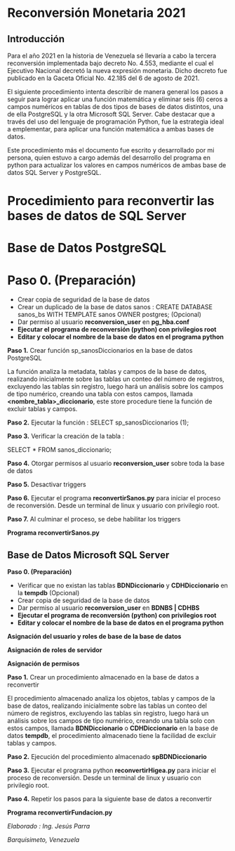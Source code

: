 ﻿# **Reconversión Monetaria 2021**

## **Introducción** 

Para el año 2021 en la historia de Venezuela sé llevaría a cabo la tercera reconversión implementada bajo decreto No. 4.553, mediante el cual el Ejecutivo Nacional decretó la nueva expresión monetaria. Dicho decreto fue publicado en la Gaceta Oficial No. 42.185 del 6 de agosto de 2021. 

El siguiente procedimiento intenta describir de manera general los pasos a seguir para lograr aplicar una función matemática y eliminar seis (6) ceros a campos numéricos en tablas de dos tipos de bases de datos distintos, una de ella PostgreSQL y la otra Microsoft SQL Server. Cabe destacar que a través del uso del lenguaje de programación Python, fue la estrategia ideal a emplementar, para aplicar una función matemática a ambas bases de datos.

Este procedimiento más el documento fue escrito y desarrollado por mi persona, quien estuvo a cargo además del desarrollo del programa en python para actualizar los valores en campos numéricos de ambas base de datos SQL Server y PostgreSQL.


# **Procedimiento para reconvertir las bases de datos de SQL Server**

# **Base de Datos PostgreSQL**

# **Paso 0. (Preparación)**

- Crear copia de seguridad de la base de datos
- Crear un duplicado de la base de datos sanos : CREATE DATABASE sanos\_bs WITH TEMPLATE sanos OWNER postgres; (Opcional)
- Dar permiso al usuario **reconversion\_user** en **pg\_hba.conf**
- **Ejecutar el programa de reconversión (python) con privilegios root**
- **Editar y colocar el nombre de la base de datos en el programa python**

**Paso 1.** Crear función sp\_sanosDiccionarios en la base de datos PostgreSQL

La función analiza la metadata, tablas y campos de la base de datos, realizando inicialmente sobre las tablas un conteo del número de registros, excluyendo las tablas sin registro, luego hará un análisis sobre los campos de tipo numérico, creando una tabla con estos campos, llamada **<nombre\_tabla>\_diccionario**, este store procedure tiene la función de excluir tablas y campos. 


**Paso 2.** Ejecutar la función : SELECT sp\_sanosDiccionarios (1);


**Paso 3.** Verificar la creación de la tabla :

SELECT \* FROM sanos\_diccionario;

**Paso 4.** Otorgar permisos al usuario **reconversion\_user** sobre toda la base de datos

**Paso 5.** Desactivar triggers 

**Paso 6.** Ejecutar el programa **reconvertirSanos.py** para iniciar el proceso de reconversión. Desde un terminal de linux y usuario con privilegio root.

**Paso 7.** Al culminar el proceso, se debe habilitar los triggers

**Programa reconvertirSanos.py** 

## **Base de Datos Microsoft SQL Server**

**Paso 0. (Preparación)**

- Verificar que no existan las tablas **BDNDiccionario** y **CDHDiccionario** en la **tempdb** (Opcional)
- Crear copia de seguridad de la base de datos
- Dar permiso al usuario **reconversion\_user**  en **BDNBS | CDHBS**
- **Ejecutar el programa de reconversión (python) con privilegios root**
- **Editar y colocar el nombre de la base de datos en el programa python**

**Asignación del usuario y roles de base de la base de datos**

**Asignación de roles de servidor**

**Asignación de permisos**

**Paso 1.** Crear un procedimiento almacenado en la base de datos a reconvertir

El procedimiento almacenado analiza los objetos, tablas y campos de la base de datos, realizando inicialmente sobre las tablas un conteo del número de registros, excluyendo las tablas sin registro, luego hará un análisis sobre los campos de tipo numérico, creando una tabla solo con estos campos, llamada **BDNDiccionario** o **CDHDiccionario** en la base de datos **tempdb**, el procedimiento almacenado tiene la facilidad de excluir tablas y campos. 

**Paso 2.** Ejecución del procedimiento almacenado **spBDNDiccionario**

**Paso 3.** Ejecutar el programa python **reconvertirHigea.py** para iniciar el proceso de reconversión. Desde un terminal de linux y usuario con privilegio root.

**Paso 4.** Repetir los pasos para la siguiente base de datos a reconvertir

**Programa reconvertirFundacion.py** 



*Elaborado : Ing. Jesús Parra*

*Barquisimeto, Venezuela*
